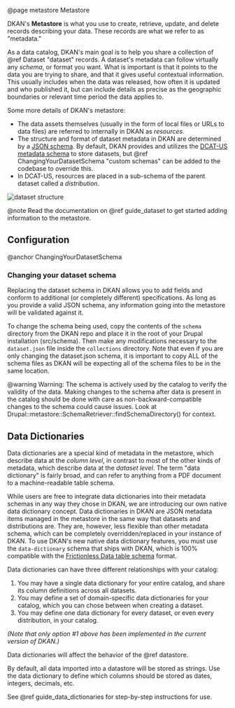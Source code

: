 @page metastore Metastore

DKAN's **Metastore** is what you use to create, retrieve, update, and delete records describing your data. These records are what we refer to as "metadata."

As a data catalog, DKAN's main goal is to help you share a collection of @ref Dataset "dataset" records. A dataset's metadata can follow virtually any _schema_, or format you want. What is important is that it points to the data you are trying to share, and that it gives useful contextual information. This usually includes when the data was released, how often it is updated and who published it, but can include details as precise as the geographic boundaries or relevant time period the data applies to.

Some more details of DKAN's metastore:

* The data assets themselves (usually in the form of local files or URLs to data files) are referred to internally in DKAN as _resources_.
* The structure and format of dataset metadata in DKAN are determined by a [JSON schema](https://json-schema.org/). By default, DKAN provides and utilizes the [DCAT-US metadata schema](https://resources.data.gov/resources/dcat-us/) to store datasets, but @ref ChangingYourDatasetSchema "custom schemas" can be added to the codebase to override this.
* In DCAT-US, resources are placed in a sub-schema of the parent dataset called a *distribution*.

![dataset structure](https://project-open-data.cio.gov/v1.1/schema-diagram.svg)

@note
  Read the documentation on @ref guide_dataset to get started adding information to the metastore.

## Configuration
@anchor ChangingYourDatasetSchema

### Changing your dataset schema

Replacing the dataset schema in DKAN allows you to add fields and conform to additional (or completely different) specifications. As long as you provide a valid JSON schema, any information going into the metastore will be validated against it.

To change the schema being used, copy the contents of the `schema` directory from the DKAN repo and place it in the root of your Drupal installation (src/schema). Then make any modifications necessary to the `dataset.json` file inside the `collections` directory. Note that even if you are only changing the dataset.json schema, it is important to copy ALL of the schema files as DKAN will be expecting all of the schema files to be in the same location.

@warning
  Warning: The schema is actively used by the catalog to verify the validity of the data. Making changes to the schema after data is present in the catalog should be done with care as non-backward-compatible changes to the schema could cause issues. Look at Drupal::metastore::SchemaRetriever::findSchemaDirectory() for context.

## Data Dictionaries

Data dictionaries are a special kind of metadata in the metastore, which describe data at the _column level_, in contrast to most of the other kinds of metadata, which describe data at the _dataset level_. The term "data dictionary" is fairly broad, and can refer to anything from a PDF document to a machine-readable table schema.

While users are free to integrate data dictionaries into their metadata schemas in any way they chose in DKAN, we are introducing our own native data dictionary concept. Data dictionaries in DKAN are JSON metadata items managed in the metastore in the same way that datasets and distributions are. They are, however, less flexible than other metadata schema, which can be completely overridden/replaced in your instance of DKAN. To use DKAN's new native data dictionary features, you must use the `data-dictionary` schema that ships with DKAN, which is 100% compatible with the [Frictionless Data table schema](https://specs.frictionlessdata.io/table-schema/) format.

Data dictionaries can have three different relationships with your catalog:

1. You may have a single data dictionary for your entire catalog, and share its column definitions across all datasets.
2. You may define a set of domain-specific data dictionaries for your catalog, which you can chose between when creating a dataset.
3. You may define one data dictionary for every dataset, or even every distribution, in your catalog.

_(Note that only option #1 above has been implemented in the current version of DKAN.)_

Data dictionaries will affect the behavior of the @ref datastore.

By default, all data imported into a datastore will be stored as strings. Use the data dictionary to define which columns should be stored as dates, integers, decimals, etc.

See @ref guide_data_dictionaries for step-by-step instructions for use.
